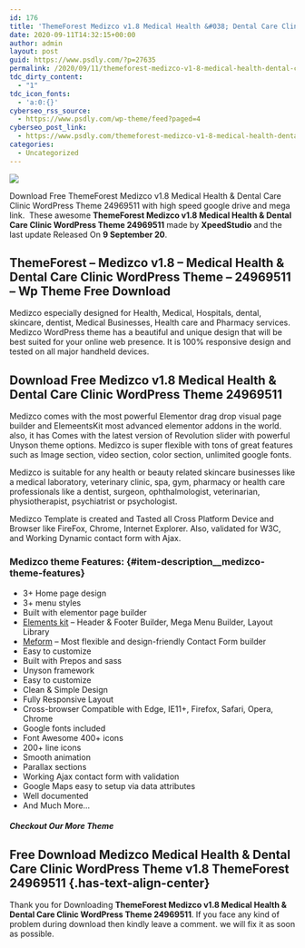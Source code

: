 ```yaml
---
id: 176
title: 'ThemeForest Medizco v1.8 Medical Health &#038; Dental Care Clinic WordPress Theme 24969511'
date: 2020-09-11T14:32:15+00:00
author: admin
layout: post
guid: https://www.psdly.com/?p=27635
permalink: /2020/09/11/themeforest-medizco-v1-8-medical-health-dental-care-clinic-wordpress-theme-24969511/
tdc_dirty_content:
  - "1"
tdc_icon_fonts:
  - 'a:0:{}'
cyberseo_rss_source:
  - https://www.psdly.com/wp-theme/feed?paged=4
cyberseo_post_link:
  - https://www.psdly.com/themeforest-medizco-v1-8-medical-health-dental-care-clinic-wordpress-theme-24969511
categories:
  - Uncategorized
---
```

<div>
  <img src="https://i0.wp.com/www.psdly.com/wp-content/uploads/2020/09/ThemeForest-Medizco-v1.8-Medical-Health-Dental-Care-Clinic-WordPress-Theme-24969511.jpg" class="ff-og-image-inserted" />
</div>

Download Free ThemeForest Medizco v1.8 Medical Health & Dental Care Clinic WordPress Theme 24969511 with high speed google drive and mega link. &nbsp;These awesome&nbsp;**ThemeForest Medizco v1.8 Medical Health & Dental Care Clinic WordPress Theme 24969511**&nbsp;made by&nbsp;**XpeedStudio**&nbsp;and the last update Released On&nbsp;**9 September 20**.

## **ThemeForest – Medizco v1.8 – Medical Health & Dental Care Clinic WordPress Theme – 24969511** – Wp Theme Free Download

Medizco especially designed for Health, Medical, Hospitals, dental, skincare, dentist, Medical Businesses, Health care and Pharmacy services. Medizco WordPress theme has a beautiful and unique design that will be best suited for your online web presence. It is 100% responsive design and tested on all major handheld devices.

## **Download Free Medizco v1.8 Medical Health & Dental Care Clinic WordPress Theme 24969511**

Medizco comes with the most powerful Elementor drag drop visual page builder and ElemeentsKit most advanced elementor addons in the world. also, it has Comes with the latest version of Revolution slider with powerful Unyson theme options. Medizco is super flexible with tons of great features such as Image section, video section, color section, unlimited google fonts.

Medizco is suitable for any health or beauty related skincare businesses like a medical laboratory, veterinary clinic, spa, gym, pharmacy or health care professionals like a dentist, surgeon, ophthalmologist, veterinarian, physiotherapist, psychiatrist or psychologist.

Medizco Template is created and Tasted all Cross Platform Device and Browser like FireFox, Chrome, Internet Explorer. Also, validated for W3C, and Working Dynamic contact form with Ajax.

### Medizco theme Features: {#item-description__medizco-theme-features}

  * 3+ Home page design
  * 3+ menu styles
  * Built with elementor page builder
  * <a href="https://wordpress.org/plugins/elementskit-lite/" rel="nofollow noopener noreferrer" target="_blank">Elements kit</a>&nbsp;– Header & Footer Builder, Mega Menu Builder, Layout Library
  * <a href="https://wordpress.org/plugins/metform/" rel="nofollow noopener noreferrer" target="_blank">Meform</a>&nbsp;– Most flexible and design-friendly Contact Form builder
  * Easy to customize
  * Built with Prepos and sass
  * Unyson framework
  * Easy to customize
  * Clean & Simple Design
  * Fully Responsive Layout
  * Cross-browser Compatible with Edge, IE11+, Firefox, Safari, Opera, Chrome
  * Google fonts included
  * Font Awesome 400+ icons
  * 200+ line icons
  * Smooth animation
  * Parallax sections
  * Working Ajax contact form with validation
  * Google Maps easy to setup via data attributes
  * Well documented
  * And Much More…

##### **Checkout Our More Theme**

## **Free Download Medizco Medical Health & Dental Care Clinic WordPress Theme v1.8 ThemeForest 24969511** {.has-text-align-center}

Thank you for Downloading&nbsp;**ThemeForest Medizco v1.8 Medical Health & Dental Care Clinic WordPress Theme 24969511**. If you face any kind of problem during download then kindly leave a comment. we will fix it as soon as possible.